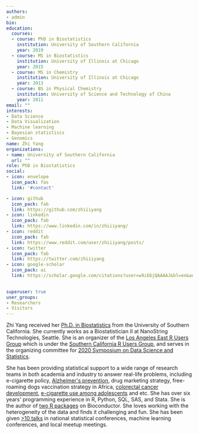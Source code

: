 ```yaml
---
authors:
- admin
bio: 
education:
  courses:
  - course: PhD in Biostatistics
    institution: University of Southern California
    year: 2019
  - course: MS in Biostatistics
    institution: University of Illinois at Chicago
    year: 2015  
  - course: MS in Chemistry
    institution: University of Illinois at Chicago
    year: 2013
  - course: BS in Physical Chemistry
    institution: University of Science and Technology of China
    year: 2011
email: ""
interests:
- Data Science
- Data Visualization
- Machine learning
- Bayesian statistiscs 
- Genomics
name: Zhi Yang
organizations:
- name: University of Southern California
  url: ""
role: PhD in Biostatistics
social:
- icon: envelope
  icon_pack: fas
  link: '#contact'

- icon: github
  icon_pack: fab
  link: https://github.com/zhiiiyang
- icon: linkedin
  icon_pack: fab
  link: https://www.linkedin.com/in/zhiiiyang/
- icon: reddit
  icon_pack: fab
  link: https://www.reddit.com/user/zhiiiyang/posts/
- icon: twitter
  icon_pack: fab
  link: https://twitter.com/zhiiiyang
- icon: google-scholar
  icon_pack: ai
  link: https://scholar.google.com/citations?user=w9iE6jQAAAAJ&hl=en&authuser=1

  
superuser: true
user_groups:
- Researchers
- Visitors
---
```


Zhi Yang received her [Ph.D. in Biostatistics](https://preventivemedicine.usc.edu/divisions/biostatistics/graduate-programs-in-biostatistics-epidemiology/) from the University of Southern California. She currently works as a Biostatistician II at NanoString Technologies, Seattle. She is an organizer of the [Los Angeles East R Users Group](https://www.meetup.com/Los-Angeles-R-Users-Group-Data-Science/) which is under the [Southern California R Users Group](https://socalr.org/), and serves in the organizing committee for [2020 Symposium on Data Science and Statistics](https://ww2.amstat.org/meetings/sdss/2020/).

She has been providing statistical support to a wide range of research teams in both academia and industry to answer real-life problems, including e-cigarette policy, [Alzheimer's prevention](https://zhiyang.netlify.com/publication/dance/), drug marketing strategy, free-roaming dogs vaccination strategy in Africa, [colorectal cancer development](https://zhiyang.netlify.com/project/cancer/), [e-cigarette use among adolescents](https://zhiyang.netlify.com/project/ecig/) and etc. She has over six years' programming experience in R, Python, SQL, SAS, and Stata. She is the author of [two R packages](https://github.com/zhiiiyang) on Bioconductor. She loves working with the heterogeneity of the data and finds it challenging and fun. She has been given [>10 talks](https://zhiyang.netlify.com/talk/) in national statistical conferences, machine learning conferences, and local meetup meetings.